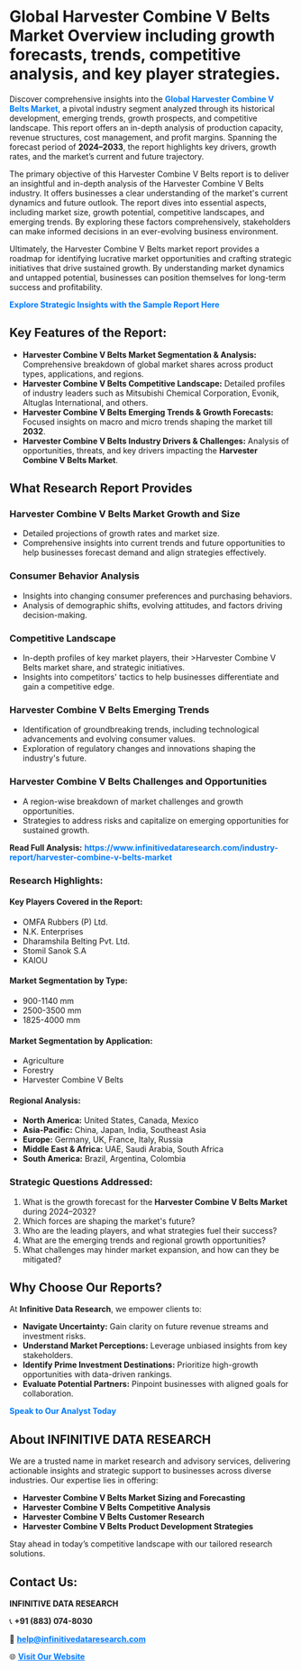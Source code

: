 <h1>Global Harvester Combine V Belts Market Overview including growth forecasts, trends, competitive analysis, and key player strategies.</h1>
<p>
Discover comprehensive insights into the 
<a href="https://www.infinitivedataresearch.com/industry-report/harvester-combine-v-belts-market" rel="dofollow" style="color: #007BFF; text-decoration: none;"><strong>Global Harvester Combine V Belts Market</strong></a>, a pivotal industry segment analyzed through its historical development, emerging trends, growth prospects, and competitive landscape. This report offers an in-depth analysis of production capacity, revenue structures, cost management, and profit margins. Spanning the forecast period of <strong>2024–2033</strong>, the report highlights key drivers, growth rates, and the market’s current and future trajectory.
</p>
<p>
The primary objective of this Harvester Combine V Belts report is to deliver an insightful and in-depth analysis of the Harvester Combine V Belts industry. It offers businesses a clear understanding of the market's current dynamics and future outlook. The report dives into essential aspects, including market size, growth potential, competitive landscapes, and emerging trends. By exploring these factors comprehensively, stakeholders can make informed decisions in an ever-evolving business environment.
</p>
<p>
Ultimately, the Harvester Combine V Belts market report provides a roadmap for identifying lucrative market opportunities and crafting strategic initiatives that drive sustained growth. By understanding market dynamics and untapped potential, businesses can position themselves for long-term success and profitability.
</p>
<p>
<a href="https://www.infinitivedataresearch.com/request-sample/reportId=110693" style="color: #007BFF; text-decoration: none;"><strong>Explore Strategic Insights with the Sample Report Here</strong></a>
</p>

<h2>Key Features of the Report:</h2>
<ul>
<li><strong>Harvester Combine V Belts Market Segmentation & Analysis:</strong> Comprehensive breakdown of global market shares across product types, applications, and regions.</li>
<li><strong>Harvester Combine V Belts Competitive Landscape:</strong> Detailed profiles of industry leaders such as Mitsubishi Chemical Corporation, Evonik, Altuglas International, and others.</li>
<li><strong>Harvester Combine V Belts Emerging Trends & Growth Forecasts:</strong> Focused insights on macro and micro trends shaping the market till <strong>2032</strong>.</li>
<li><strong>Harvester Combine V Belts Industry Drivers & Challenges:</strong> Analysis of opportunities, threats, and key drivers impacting the <strong>Harvester Combine V Belts Market</strong>.</li>
</ul>

<h2>What Research Report Provides</h2>
<h3>Harvester Combine V Belts Market Growth and Size</h3>
<ul>
<li>Detailed projections of growth rates and market size.</li>
<li>Comprehensive insights into current trends and future opportunities to help businesses forecast demand and align strategies effectively.</li>
</ul>

<h3>Consumer Behavior Analysis</h3>
<ul>
<li>Insights into changing consumer preferences and purchasing behaviors.</li>
<li>Analysis of demographic shifts, evolving attitudes, and factors driving decision-making.</li>
</ul>

<h3>Competitive Landscape</h3>
<ul>
<li>In-depth profiles of key market players, their >Harvester Combine V Belts market share, and strategic initiatives.</li>
<li>Insights into competitors' tactics to help businesses differentiate and gain a competitive edge.</li>
</ul>

<h3>Harvester Combine V Belts Emerging Trends</h3>
<ul>
<li>Identification of groundbreaking trends, including technological advancements and evolving consumer values.</li>
<li>Exploration of regulatory changes and innovations shaping the industry's future.</li>
</ul>

<h3>Harvester Combine V Belts Challenges and Opportunities</h3>
<ul>
<li>A region-wise breakdown of market challenges and growth opportunities.</li>
<li>Strategies to address risks and capitalize on emerging opportunities for sustained growth.</li>
</ul>
<p><strong>Read Full Analysis:</strong> <a href="https://www.infinitivedataresearch.com/industry-report/harvester-combine-v-belts-market" rel="dofollow" style="color: #007BFF; text-decoration: none;"><strong>https://www.infinitivedataresearch.com/industry-report/harvester-combine-v-belts-market</strong></a></p>
<h3>Research Highlights:</h3>
<h4>Key Players Covered in the Report:</h4>
<ul><li>OMFA Rubbers (P) Ltd.</li><li>N.K. Enterprises</li><li>Dharamshila Belting Pvt. Ltd.</li><li>Stomil Sanok S.A</li><li>KAIOU</li></ul>
<h4>Market Segmentation by Type:</h4>
<ul><li>900-1140 mm</li><li>2500-3500 mm</li><li>1825-4000 mm</li></ul>
<h4>Market Segmentation by Application:</h4>
<ul><li>Agriculture</li><li>Forestry</li><li>Harvester Combine V Belts</li></ul>

<h4>Regional Analysis:</h4>
<ul>
<li><strong>North America:</strong> United States, Canada, Mexico</li>
<li><strong>Asia-Pacific:</strong> China, Japan, India, Southeast Asia</li>
<li><strong>Europe:</strong> Germany, UK, France, Italy, Russia</li>
<li><strong>Middle East & Africa:</strong> UAE, Saudi Arabia, South Africa</li>
<li><strong>South America:</strong> Brazil, Argentina, Colombia</li>
</ul>

<h3>Strategic Questions Addressed:</h3>
<ol>
<li>What is the growth forecast for the <strong>Harvester Combine V Belts Market</strong> during 2024–2032?</li>
<li>Which forces are shaping the market's future?</li>
<li>Who are the leading players, and what strategies fuel their success?</li>
<li>What are the emerging trends and regional growth opportunities?</li>
<li>What challenges may hinder market expansion, and how can they be mitigated?</li>
</ol>

<h2>Why Choose Our Reports?</h2>
<p>At <strong>Infinitive Data Research</strong>, we empower clients to:</p>
<ul>
<li><strong>Navigate Uncertainty:</strong> Gain clarity on future revenue streams and investment risks.</li>
<li><strong>Understand Market Perceptions:</strong> Leverage unbiased insights from key stakeholders.</li>
<li><strong>Identify Prime Investment Destinations:</strong> Prioritize high-growth opportunities with data-driven rankings.</li>
<li><strong>Evaluate Potential Partners:</strong> Pinpoint businesses with aligned goals for collaboration.</li>
</ul>
<p><a href="https://www.infinitivedataresearch.com/industry-report/harvester-combine-v-belts-market" rel="dofollow" style="color: #007BFF; text-decoration: none;"><strong>Speak to Our Analyst Today</strong></a></p>

<h2>About INFINITIVE DATA RESEARCH</h2>
<p>We are a trusted name in market research and advisory services, delivering actionable insights and strategic support to businesses across diverse industries. Our expertise lies in offering:</p>
<ul>
<li><strong>Harvester Combine V Belts Market Sizing and Forecasting</strong></li>
<li><strong>Harvester Combine V Belts Competitive Analysis</strong></li>
<li><strong>Harvester Combine V Belts Customer Research</strong></li>
<li><strong>Harvester Combine V Belts Product Development Strategies</strong></li>
</ul>
<p>Stay ahead in today’s competitive landscape with our tailored research solutions.</p>

<h2>Contact Us:</h2>
<p><strong>INFINITIVE DATA RESEARCH</strong></p>
<p>📞 <strong>+91 (883) 074-8030</strong></p>
<p>📧 <strong><a href="mailto:help@infinitivedataresearch.com" style="color: #007BFF;">help@infinitivedataresearch.com</a></strong></p>
<p>🌐 <strong><a href="https://www.infinitivedataresearch.com" rel="dofollow" style="color: #007BFF;">Visit Our Website</a></strong></p>